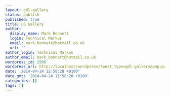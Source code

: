 ```yaml
---
layout: gdl-gallery
status: publish
published: true
title: LG Gallery
author:
  display_name: Mark Bonnett
  login: Technical Markus
  email: mark_bonnett@hotmail.co.uk
  url: ''
author_login: Technical Markus
author_email: mark_bonnett@hotmail.co.uk
wordpress_id: 2996
wordpress_url: http://localhost/wordpress/?post_type=gdl-gallery&amp;p=2996
date: '2014-04-24 12:58:28 +0100'
date_gmt: '2014-04-24 11:58:28 +0100'
categories: []
tags: []
---
```


